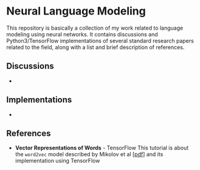 # Neural Language Modeling
This repository is basically a collection of my work related to language modeling using neural networks.
It contains discussions and Python3/TensorFlow implementations of several standard research papers related to the field, along with a list and brief description of references.

## Discussions
*
## Implementations
*
## References
* **Vector Representations of Words** - TensorFlow
  This tutorial is about the `word2vec` model described by Mikolov et al \[[pdf](References/word_embeddings_mikolov.pdf)] and its implementation using TensorFlow 
